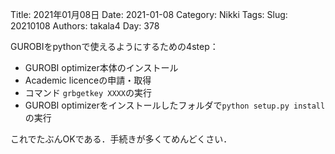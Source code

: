﻿Title: 2021年01月08日
Date: 2021-01-08
Category: Nikki
Tags: 
Slug: 20210108
Authors: takala4
Day: 378



GUROBIをpythonで使えるようにするための4step：

* GUROBI optimizer本体のインストール
* Academic licenceの申請・取得
* コマンド `grbgetkey XXXX`の実行
* GUROBI optimizerをインストールしたフォルダで`python setup.py install`の実行


これでたぶんOKである．手続きが多くてめんどくさい．